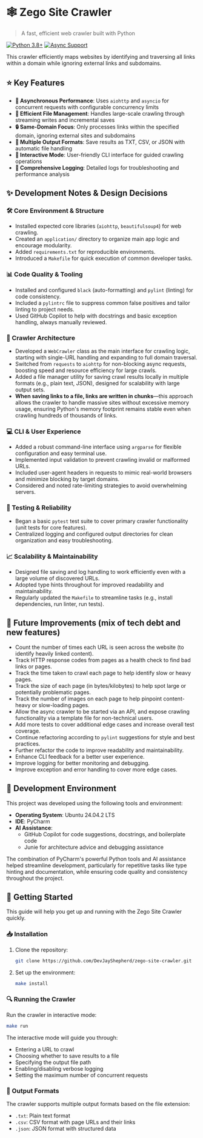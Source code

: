 # 🕸️ Zego Site Crawler

> A fast, efficient web crawler built with Python

[![Python 3.8+](https://img.shields.io/badge/python-3.8+-blue.svg)](https://www.python.org/downloads/)
[![Async Support](https://img.shields.io/badge/async-supported-green.svg)](https://docs.python.org/3/library/asyncio.html)

This crawler efficiently maps websites by identifying and traversing all links within a domain while ignoring external links and subdomains.

## ⭐ Key Features

- **🚄 Asynchronous Performance**: Uses `aiohttp` and `asyncio` for concurrent requests with configurable concurrency limits
- **💾 Efficient File Management**: Handles large-scale crawling through streaming writes and incremental saves
- **🔒 Same-Domain Focus**: Only processes links within the specified domain, ignoring external sites and subdomains
- **🧩 Multiple Output Formats**: Save results as TXT, CSV, or JSON with automatic file handling
- **👤 Interactive Mode**: User-friendly CLI interface for guided crawling operations
- **📝 Comprehensive Logging**: Detailed logs for troubleshooting and performance analysis

## ✨ Development Notes & Design Decisions

### 🛠️ Core Environment & Structure
- Installed expected core libraries (`aiohttp`, `beautifulsoup4`) for web crawling.
- Created an `application/` directory to organize main app logic and encourage modularity.
- Added `requirements.txt` for reproducible environments.
- Introduced a `Makefile` for quick execution of common developer tasks.

### 📊 Code Quality & Tooling
- Installed and configured `black` (auto-formatting) and `pylint` (linting) for code consistency.
- Included a `pylintrc` file to suppress common false positives and tailor linting to project needs.
- Used GitHub Copilot to help with docstrings and basic exception handling, always manually reviewed.

### 🔄 Crawler Architecture
- Developed a `WebCrawler` class as the main interface for crawling logic, starting with single-URL handling and expanding to full domain traversal.
- Switched from `requests` to `aiohttp` for non-blocking async requests, boosting speed and resource efficiency for large crawls.
- Added a file manager utility for saving crawl results locally in multiple formats (e.g., plain text, JSON), designed for scalability with large output sets.
- **When saving links to a file, links are written in chunks**—this approach allows the crawler to handle massive sites without excessive memory usage, ensuring Python's memory footprint remains stable even when crawling hundreds of thousands of links.

### 💻 CLI & User Experience
- Added a robust command-line interface using `argparse` for flexible configuration and easy terminal use.
- Implemented input validation to prevent crawling invalid or malformed URLs.
- Included user-agent headers in requests to mimic real-world browsers and minimize blocking by target domains.
- Considered and noted rate-limiting strategies to avoid overwhelming servers.

### 🧪 Testing & Reliability
- Began a basic `pytest` test suite to cover primary crawler functionality (unit tests for core features).
- Centralized logging and configured output directories for clean organization and easy troubleshooting.

### 📈 Scalability & Maintainability
- Designed file saving and log handling to work efficiently even with a large volume of discovered URLs.
- Adopted type hints throughout for improved readability and maintainability.
- Regularly updated the `Makefile` to streamline tasks (e.g., install dependencies, run linter, run tests).


## 🚀 Future Improvements (mix of tech debt and new features)

- Count the number of times each URL is seen across the website (to identify heavily linked content).
- Track HTTP response codes from pages as a health check to find bad links or pages.
- Track the time taken to crawl each page to help identify slow or heavy pages.
- Track the size of each page (in bytes/kilobytes) to help spot large or potentially problematic pages.
- Track the number of images on each page to help pinpoint content-heavy or slow-loading pages.
- Allow the async crawler to be started via an API, and expose crawling functionality via a template file for non-technical users.
- Add more tests to cover additional edge cases and increase overall test coverage.
- Continue refactoring according to `pylint` suggestions for style and best practices.
- Further refactor the code to improve readability and maintainability.
- Enhance CLI feedback for a better user experience.
- Improve logging for better monitoring and debugging.
- Improve exception and error handling to cover more edge cases.

## 🔧 Development Environment

This project was developed using the following tools and environment:

- **Operating System**: Ubuntu 24.04.2 LTS
- **IDE**: PyCharm
- **AI Assistance**:
  - GitHub Copilot for code suggestions, docstrings, and boilerplate code
  - Junie for architecture advice and debugging assistance

The combination of PyCharm's powerful Python tools and AI assistance helped streamline development, particularly for repetitive tasks like type hinting and documentation, while ensuring code quality and consistency throughout the project.

## 🏁 Getting Started

This guide will help you get up and running with the Zego Site Crawler quickly.

### 📥 Installation

1. Clone the repository:
   ```bash
   git clone https://github.com/DevJayShepherd/zego-site-crawler.git
   ```

2. Set up the environment:
   ```bash
   make install
   ```

### 🔍 Running the Crawler

Run the crawler in interactive mode:
```bash
make run
```

The interactive mode will guide you through:
- Entering a URL to crawl
- Choosing whether to save results to a file
- Specifying the output file path
- Enabling/disabling verbose logging
- Setting the maximum number of concurrent requests

### 📄 Output Formats

The crawler supports multiple output formats based on the file extension:

- `.txt`: Plain text format
- `.csv`: CSV format with page URLs and their links
- `.json`: JSON format with structured data
